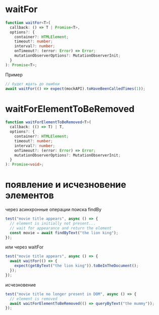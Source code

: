 # waitFor

```ts
function waitFor<T>(
  callback: () => T | Promise<T>,
  options?: {
    container?: HTMLElement;
    timeout?: number;
    interval?: number;
    onTimeout?: (error: Error) => Error;
    mutationObserverOptions?: MutationObserverInit;
  }
): Promise<T>;
```

Пример

```js
// будет ждать до ошибки
await waitFor(() => expect(mockAPI).toHaveBeenCalledTimes(1));
```

# waitForElementToBeRemoved

```ts
function waitForElementToBeRemoved<T>(
  callback: (() => T) | T,
  options?: {
    container?: HTMLElement;
    timeout?: number;
    interval?: number;
    onTimeout?: (error: Error) => Error;
    mutationObserverOptions?: MutationObserverInit;
  }
): Promise<void>;
```

# появление и исчезновение элементов

через асинхронные операции поиска findBy

```js
test("movie title appears", async () => {
  // element is initially not present...
  // wait for appearance and return the element
  const movie = await findByText("the lion king");
});
```

или через waitFor

```js
test("movie title appears", async () => {
  await waitFor(() => {
    expect(getByText("the lion king")).toBeInTheDocument();
  });
});
```

исчезновение

```js
test("movie title no longer present in DOM", async () => {
  // element is removed
  await waitForElementToBeRemoved(() => queryByText("the mummy"));
});
```
